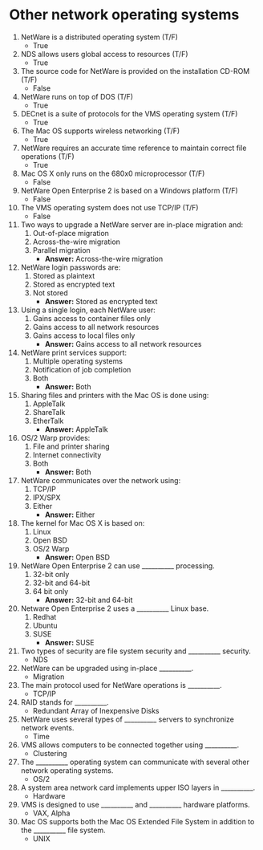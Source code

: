 # Other network operating systems

1. NetWare is a distributed operating system (T/F)
	- True
2. NDS allows users global access to resources (T/F)
	- True
3. The source code for NetWare is provided on the installation CD-ROM (T/F)
	- False
4. NetWare runs on top of DOS (T/F)
	- True
5. DECnet is a suite of protocols for the VMS operating system (T/F)
	- True
6. The Mac OS supports wireless networking (T/F)
	- True
7. NetWare requires an accurate time reference to maintain correct file operations (T/F)
	- True
8. Mac OS X only runs on the 680x0 microprocessor (T/F)
	- False
9. NetWare Open Enterprise 2 is based on a Windows platform (T/F)
	- False
10. The VMS operating system does not use TCP/IP (T/F)
	- False
11. Two ways to upgrade a NetWare server are in-place migration and:
	1. Out-of-place migration
	2. Across-the-wire migration
	3. Parallel migration
		- **Answer:** Across-the-wire migration
12. NetWare login passwords are:
	1. Stored as plaintext
	2. Stored as encrypted text
	3. Not stored
		- **Answer:** Stored as encrypted text
13. Using a single login, each NetWare user:
	1. Gains access to container files only
	2. Gains access to all network resources
	3. Gains access to local files only
		- **Answer:** Gains access to all network resources
14. NetWare print services support:
	1. Multiple operating systems
	2. Notification of job completion
	3. Both
		- **Answer:** Both
15. Sharing files and printers with the Mac OS is done using:
	1. AppleTalk
	2. ShareTalk
	3. EtherTalk
		- **Answer:** AppleTalk
16. OS/2 Warp provides:
	1. File and printer sharing
	2. Internet connectivity
	3. Both
		- **Answer:** Both
17. NetWare communicates over the network using:
	1. TCP/IP
	2. IPX/SPX
	3. Either
		- **Answer:** Either
18. The kernel for Mac OS X is based on:
	1. Linux
	2. Open BSD
	3. OS/2 Warp
		- **Answer:** Open BSD
19. NetWare Open Enterprise 2 can use \_\_\_\_\_\_\_\_\_\_ processing.
	1. 32-bit only
	2. 32-bit and 64-bit
	3. 64 bit only
		- **Answer:** 32-bit and 64-bit
20. Netware Open Enterprise 2 uses a \_\_\_\_\_\_\_\_\_\_ Linux base.
	1. Redhat
	2. Ubuntu
	3. SUSE
		- **Answer:** SUSE
21. Two types of security are file system security and \_\_\_\_\_\_\_\_\_\_ security.
	- NDS
22. NetWare can be upgraded using in-place \_\_\_\_\_\_\_\_\_\_.
	- Migration
23. The main protocol used for NetWare operations is \_\_\_\_\_\_\_\_\_\_.
	- TCP/IP
24. RAID stands for \_\_\_\_\_\_\_\_\_\_.
	- Redundant Array of Inexpensive Disks
25. NetWare uses several types of \_\_\_\_\_\_\_\_\_\_ servers to synchronize network events.
	- Time
26. VMS allows computers to be connected together using \_\_\_\_\_\_\_\_\_\_.
	- Clustering
27. The \_\_\_\_\_\_\_\_\_\_ operating system can communicate with several other network operating systems.
	- OS/2
28. A system area network card implements upper ISO layers in \_\_\_\_\_\_\_\_\_\_.
	- Hardware
29. VMS is designed to use \_\_\_\_\_\_\_\_\_\_ and \_\_\_\_\_\_\_\_\_\_ hardware platforms.
	- VAX, Alpha
30. Mac OS supports both the Mac OS Extended File System in addition to the \_\_\_\_\_\_\_\_\_\_ file system.
	- UNIX

